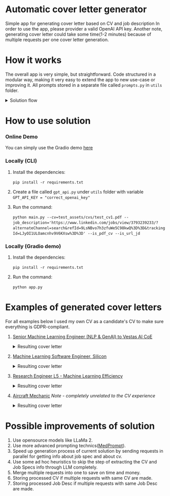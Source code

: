 # Automatic cover letter generator
Simple app for generating cover letter based on CV and job description
In order to use the app, please provider a valid OpenAI API key. Another note, generating cover letter could take some time(1-2 minutes) because of multiple requests per one cover letter generation. 

# How it works
The overall app is very simple, but straightforward. Code structured in a modular way, making it very easy to extend the app to new use-case or improving it.
All prompts stored in a separate file called `prompts.py` in `utils` folder.
   <details>
   <summary>Solution flow</summary>

   ![schema.png](imgs/schema.png)

   </details>

# How to use solution 
### Online Demo 
You can simply use the Gradio demo [here](https://huggingface.co/spaces/random-alex1/cover-letter)

### Locally (CLI)
1. Install the dependencies:
   
   `pip install -r requirements.txt`
2. Create a file called `gpt_api.py` under `utils` folder with variable `GPT_API_KEY = "correct_openai_key"`
3. Run the command:
   
    `python main.py --cv=test_assets/cvs/test_cv1.pdf --job_description='https://www.linkedin.com/jobs/view/3793239233/?alternateChannel=search&refId=9LsNBvo7h3zfuWe5C98kwQ%3D%3D&trackingId=LJyOI1ULOamcnhv9V6KXsw%3D%3D' --is_pdf_cv --is_url_jd`
### Locally (Gradio demo)
1. Install the dependencies:
   
   `pip install -r requirements.txt`
2. Run the command:
    
    `python app.py`

# Examples of generated cover letters
For all examples below I used my own CV as a candidate's CV to make sure everything is GDPR-compliant.
1. [Senior Machine Learning Engineer (NLP & GenAI) to Vestas AI CoE](https://www.linkedin.com/jobs/view/3802469758/?alternateChannel=search&refId=taHPSYQFILhmi%2FobI5yXHg%3D%3D&trackingId=Q1R2s0Pis5%2FsFIdHPS6%2BHQ%3D%3D)
   <details>
   <summary>Resulting cover letter</summary>
   Dear Ravi Bedadi,
   
   I am writing to express my keen interest in the Senior Machine Learning Engineer (NLP & GenAI) position at Vestas AI CoE, as advertised. With a solid foundation in applied mathematics and engineering, complemented by extensive professional experience in machine learning, data engineering, and specifically NLP, I am excited about the opportunity to contribute to Vestas' mission to accelerate business value through innovative AI solutions.
   
   My academic background includes a Master's degree in Applied Mathematics from HSE and a Bachelor's degree in Engineering from BMSTU. These programs equipped me with a deep understanding of optimisation algorithms, statistics, and programming, which have been fundamental to my success in the field. My professional journey has seen me advance from a Data Analysis Specialist to a Lead Machine Learning Engineer, where I currently oversee a team at Neurons Inc, ensuring the delivery of state-of-the-art model predictions and the maintenance of MLOps and LLMOps practices.
   
   At ThePlatypus, I built the core algorithm for an HRtech startup platform, engaging in NLP and R&D work, and delivering end-to-end machine learning models. This hands-on experience with NLP and my subsequent leadership role have honed my skills in developing and productizing ML algorithms, aligning perfectly with the responsibilities outlined for the role at Vestas.
   
   My technical skills are a strong match for the qualifications sought by Vestas. I am proficient in Python, R, Golang, and SQL, and have extensive experience with technologies and tools such as TensorFlow, PyTorch, Keras, scikit-learn, LangChain, LlamaIndex, and cloud platforms. Although my experience with cloud deployment has been primarily with GCP, I am confident in my ability to adapt to Azure and have a proven track record of deploying solutions with CI/CD practices.
   
   I am particularly drawn to Vestas' commitment to impacting climate change and fostering a diverse and inclusive workplace. I am eager to bring my entrepreneurial spirit, technical vision, and collaborative drive to a team of senior data scientists and ML engineers. I am passionate about continuous learning and staying abreast of the latest advancements in the field, which I believe will be an asset to the AI CoE at Vestas.
   
   I am fluent in English and possess strong communication skills, which I have leveraged to collaborate closely with both business and technology functions. My experience in managing and mentoring teams aligns with the expectation of contributing to the AI CoE's organizational and cultural development.
   
   I am excited about the opportunity to shape the role within the AI CoE and to be part of a global leader in sustainable energy solutions. I am looking forward to the possibility of discussing how my background, skills, and enthusiasms can be in alignment with the innovative work being done at Vestas.
   
   Thank you for considering my application. I am available at your earliest convenience for an interview and can be reached at aleksei.zotov.ml@gmail.com or via my GitHub at github.com/random-alex. I am looking forward to the opportunity to further discuss how I can contribute to Vestas AI CoE.
   
   Warm regards,
   
   Aleksei Zotov
   Copenhagen
   </details>

2. [Machine Learning Software Engineer, Silicon](https://www.google.com/about/careers/applications/jobs/results/98714511294243526-machine-learning-software-engineer-silicon)
   <details>
   <summary>Resulting cover letter</summary>
   **Aleksei Zotov**
   Copenhagen

   [Today’s Date]
   
   Hiring Manager
   Google
   1600 Amphitheatre Parkway
   Mountain View, CA 94043
   USA
   
   Dear Hiring Manager,
   
   I am writing to express my interest in the Machine Learning Software Engineer, Silicon position at Google, as advertised. With a robust background in machine learning engineering and data science, complemented by hands-on experience with high-performance ML models and MLOps, I am excited about the opportunity to contribute to Google's pioneering efforts in next-generation technologies.
   
   Currently, as the Lead Machine Learning Engineer at Neurons Inc, I have honed my skills in building and managing a proficient ML & Data engineering team, ensuring the delivery of cutting-edge model predictions for computer vision and NLP tasks. My role involves strategic advising, quality assurance of scientific product aspects, and implementing best practices in MLOps and LLMOps, all of which are directly aligned with the responsibilities outlined for your role.
   
   My technical expertise is grounded in a strong educational foundation with an MS in Applied Math from HSE and a BS in Engineering from BMSTU, where I excelled in applied mathematics, optimization algorithms, statistics, and signal processing methods. I have consistently leveraged my knowledge in Python, TensorFlow, PyTorch, and other technologies to build scalable and efficient ML solutions, as demonstrated in my previous roles at ThePlatypus and Revolut.
   
   The prospect of working on EdgeTPU and contributing to the compiler, runtime, and SDK for embedded ML accelerators is particularly appealing to me. My experience in managing ML engineering infrastructure budgets, combined with my technical acumen, positions me well to identify usability pain points, lead cross-site engineering teams, and enhance SDK release processes through automation and monitoring.
   
   I am particularly drawn to the challenge of optimizing ML models for on-device serving and am confident in my ability to navigate the trade-offs between flexibility and performance. My hands-on experience with GCP, Cloud Run, Docker, k8s, and other relevant technologies will be instrumental in enhancing the TPU programming model and supporting user-guided compilation.
   
   I am enthusiastic about the possibility of joining Google and am confident that my skills and experiences align well with the qualifications and responsibilities of the Machine Learning Software Engineer, Silicon role. I am looking forward to the opportunity to discuss how my background, skills, and enthusiasms can contribute to the innovative work at Google.
   
   Thank you for considering my application. I am looking forward to the opportunity to discuss my application in further detail and am available at your earliest convenience.
   
   Warm regards,
   
   Aleksei Zotov
   </details>
3. [Research Engineer L5 - Machine Learning Efficiency](https://jobs.netflix.com/jobs/310851659)
   <details>
   <summary>Resulting cover letter</summary>
   Dear Hiring Manager,

   I am writing to express my keen interest in the position advertised, which aligns perfectly with my professional expertise and career aspirations. With over five years of dedicated experience in machine learning and software engineering, I have honed my skills in developing and optimizing large-scale deep neural networks, particularly in the realms of natural language processing and computer vision.
   
   Currently, as the Lead Machine Learning Engineer at Neurons Inc, I have had the privilege of building and managing a talented ML & Data engineering team, delivering state-of-the-art model predictions. My role involves advising on product strategies, managing budgets, and implementing MLOps and LLMOps best practices, all of which have equipped me with the technical leadership and cross-functional collaboration skills sought in your job description.
   
   My tenure at ThePlatypus and Revolut allowed me to build core algorithms for an HRtech platform, optimize hiring processes, and develop backend solutions for People Ops tools. These experiences have solidified my expertise in Python and Java, as well as my deep understanding of TensorFlow and PyTorch, aligning with the software development requirements of your role.
   
   I hold a graduate degree in Applied Math from HSE and an undergraduate degree in Engineering from BMSTU, where I excelled in topics such as statistical methods and signal processing methods. My education has provided me with a strong foundation in the statistical knowledge and understanding of ML hardware and software that your position demands.
   
   In my previous roles, I have demonstrated efficiency optimizations through techniques like model pruning and compute-efficient fine-tuning. My familiarity with GPU-based optimizations and cloud computing platforms, including Google Cloud Platform, positions me as an ideal candidate to contribute to your team's success.
   
   I am particularly excited about the opportunity to apply my skills in a role that values applied research in an industrial setting. My experience in delivering end-to-end machine learning models and my proactive engagement in MLOps reflect my ability to contribute meaningfully to your organization's innovative projects.
   
   I am eager to bring my background in large foundation models, my technical acumen, and my passion for machine learning to your esteemed company. I am confident that my proactive approach and commitment to excellence will make a significant impact on your team.
   
   Thank you for considering my application. I look forward to the possibility of discussing this exciting opportunity with you.
   
   Warm regards,
   
   Aleksei Zotov
   aleksei.zotov.ml@gmail.com
   github.com/random-alex
   </details>
4. [Aircraft Mechanic](https://careers.ryanair.com/search/#job/2668E4C341) _Note - completely unrelated to the CV experience_
   <details>
   <summary>Resulting cover letter</summary>
   **Cover Letter**

   Aleksei Zotov
   Copenhagen
   aleksei.zotov.ml@gmail.com
   
   [Date]
   
   Hiring Manager
   SEAM (South East Aviation Malta)
   Luqa, Malta
   
   Dear Hiring Manager,
   
   I am writing to express my interest in the Aircraft Mechanic position at SEAM, as advertised. While my background is not in aviation mechanics, I am an enthusiastic professional with a rich history in engineering, data science, and machine learning, and I am seeking a dynamic career shift where I can apply my analytical skills, problem-solving abilities, and commitment to excellence in a new and challenging environment.
   
   My tenure as a Lead Machine Learning Engineer at Neurons Inc, coupled with previous roles at ThePlatypus and Revolut, has equipped me with a robust skill set that, although not directly aligned with aviation mechanics, is reflective of a keen aptitude for complex systems, technical troubleshooting, and meticulous attention to detail. My experience with building and managing high-performing teams, advising on product strategies, and delivering state-of-the-art model predictions for computer vision and natural language processing tasks demonstrates my capability to quickly adapt to new technologies and industries.
   
   I hold a Master of Science in Applied Math from HSE and a Bachelor of Science in Engineering from BMSTU, where I delved into applied math, optimization algorithms, statistics, and signal processing. The analytical and mathematical foundation I have developed is a testament to my ability to understand intricate systems and processes, a skill I am eager to translate into the field of aircraft maintenance.
   
   Although my experience with Boeing aircraft is limited, my engineering background and proven ability to learn and master new technologies and tools positions me as a candidate who can bring a fresh perspective to your team. My proficiency in programming languages and cloud services, along with my experience in managing projects and teams, aligns with the energetic and committed individual you seek, capable of working both independently and collaboratively.
   
   I am drawn to SEAM's reputation for providing a stable work environment and opportunities for technical training and professional growth. I am confident that my unique background, combined with my willingness to immerse myself in the aviation industry and undergo the necessary technical training, will enable me to make a valuable contribution to SEAM.
   
   I am excited about the opportunity to discuss how my experience and skills can benefit your esteemed company. Thank you for considering my application. I look forward to the possibility of contributing to SEAM's success.
   
   Warm regards,
   
   Aleksei Zotov
   
   ---
   
   Please note that while I have drafted this cover letter with a focus on transferable skills and a willingness to undergo a career change, the applicant's experience does not directly match the qualifications and skills typically required for an Aircraft Mechanic role. It is essential for the applicant to be aware of the significant learning curve and the need for additional training to meet the specific demands of the aviation industry.
   </details>


# Possible improvements of solution
1. Use opensource models like LLaMa 2. 
2. Use more advanced prompting technics([MedPrompt](https://arxiv.org/pdf/2311.16452.pdf)).
3. Speed up generation process of current solution by sending requests in parallel for getting info about job spec and about cv.
4. Use some ad hoc heuristics to skip the step of extracting the CV and Job Specs info through LLM completely.
5. Merge multiple requests into one to save on time and money.
6. Storing processed CV if multiple requests with same CV are made.
7. Storing processed Job Desc if multiple requests with same Job Desc are made.
